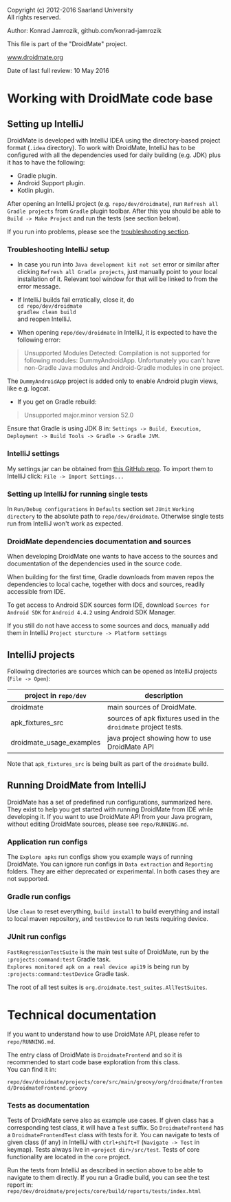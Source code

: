   
  Copyright (c) 2012-2016 Saarland University  
  All rights reserved.

  Author: Konrad Jamrozik, github.com/konrad-jamrozik
  
  This file is part of the "DroidMate" project.

  www.droidmate.org

  Date of last full review: 10 May 2016

# Working with DroidMate code base

## Setting up IntelliJ

DroidMate is developed with IntelliJ IDEA using the directory-based project format (`.idea`  directory). To work with DroidMate, IntelliJ has to be configured with all the dependencies used for daily building (e.g. JDK) plus it has to have the following:

* Gradle plugin.
* Android Support plugin.
* Kotlin plugin.

After opening an IntelliJ project (e.g. `repo/dev/droidmate`), run `Refresh all Gradle projects` from `Gradle` plugin toolbar. After this you should be able to `Build -> Make Project` and run the tests (see section below).

If you run into problems, please see the [troubleshooting section](#troubleshooting-intellij-setup).

### Troubleshooting IntelliJ setup

* In case you run into `Java development kit not set` error or similar after clicking `Refresh all Gradle projects`, just manually point to your local installation of it. Relevant tool window for that will be linked to from the error message. 

* If IntelliJ builds fail erratically, close it, do  
`cd repo/dev/droidmate`  
`gradlew clean build`   
and reopen IntelliJ.

* When opening `repo/dev/droidmate` in IntelliJ, it is expected to have the following error:
> Unsupported Modules Detected: Compilation is not supported for following modules: DummyAndroidApp. Unfortunately you can't have non-Gradle Java modules and Android-Gradle modules in one project.

The `DummyAndroidApp` project is added only to enable Android plugin views, like e.g. logcat.

* If you get on Gradle rebuild:

> Unsupported major.minor version 52.0

Ensure that Gradle is using JDK 8 in: `Settings -> Build, Execution, Deployment -> Build Tools -> Gradle -> Gradle JVM`.

### IntelliJ settings

My settings.jar can be obtained from [this GitHub repo](https://github.com/konrad-jamrozik/utilities/tree/master/resources). To import them to IntelliJ click: `File -> Import Settings...`

### Setting up IntelliJ for running single tests

In `Run/Debug configurations` in `Defaults` section set `JUnit` `Working directory` to the absolute path to `repo/dev/droidmate`. 
Otherwise single tests run from IntelliJ won't work as expected.

### DroidMate dependencies documentation and sources

When developing DroidMate one wants to have access to the sources and documentation of the dependencies used in the source code.

When building for the first time, Gradle downloads from maven repos the dependencies to local cache, 
together with docs and sources, readily accessible from IDE.

To get access to Android SDK sources form IDE, download `Sources for Android SDK` for `Android 4.4.2` using Android SDK Manager.

If you still do not have access to some sources and docs, manually add them in IntelliJ `Project sturcture -> Platform settings`

## IntelliJ projects

Following directories are sources which can be opened  as IntelliJ projects (`File -> Open`):

| project in `repo/dev`| description |
| ------- | ----------- |
| droidmate | main sources of DroidMate. |
| apk_fixtures_src | sources of apk fixtures used in the `droidmate` project tests. |
| droidmate_usage_examples | java project showing how to use DroidMate API |

Note that `apk_fixtures_src` is being built as part of the `droidmate` build. 


## Running DroidMate from IntelliJ

DroidMate has a set of predefined run configurations, summarized here. They exist to help you get started with running DroidMate 
from IDE while developing it. If you want to use DroidMate API from your Java program, without editing DroidMate sources, 
please see `repo/RUNNING.md`.

### Application run configs

The `Explore apks` run configs show you example ways of running DroidMate. You can ignore run configs in `Data extraction` and
`Reporting` folders. They are either deprecated or experimental. In both cases they are not supported.

### Gradle run configs

Use `clean` to reset everything, `build install` to build everything and install to local maven repository, and `testDevice`
 to run tests requiring device.
 
### JUnit run configs

`FastRegressionTestSuite` is the main test suite of DroidMate, run by the `:projects:command:test` Gradle task.  
`Explores monitored apk on a real device api19` is being run by `:projects:command:testDevice` Gradle task.

The root of all test suites is `org.droidmate.test_suites.AllTestSuites`.

# Technical documentation 

If you want to understand how to use DroidMate API, please refer to `repo/RUNNING.md`.

The entry class of DroidMate is `DroidmateFrontend` and so it is recommended to start code base exploration from this class.  
You can find it in:

`repo/dev/droidmate/projects/core/src/main/groovy/org/droidmate/frontend/DroidmateFrontend.groovy`

### Tests as documentation ###

Tests of DroidMate serve also as example use cases. If given class has a corresponding test class, it will have a `Test` suffix. So `DroidmateFrontend` has a `DroidmateFrontendTest` class with tests for it. You can navigate to tests of given class (if any) in IntelliJ with `ctrl+shift+T` (`Navigate -> Test` in keymap). Tests always live in `<project dir>/src/test`. Tests of core functionality are located in the `core` project.

Run the tests from IntelliJ as described in section above to be able to navigate to them directly. If you run a Gradle build, you can see the test report in:
`repo/dev/droidmate/projects/core/build/reports/tests/index.html`